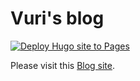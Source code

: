# Vuri's blog

[![Deploy Hugo site to Pages](https://github.com/upeoe/upeoe.github.io/actions/workflows/hugo.yaml/badge.svg?branch=main)](https://github.com/upeoe/upeoe.github.io/actions/workflows/hugo.yaml)

Please visit this [Blog site](https://upeoe.github.io/posts).
